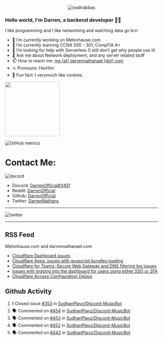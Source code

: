 <p align="center"> <img src="https://komarev.com/ghpvc/?username=DarrenOfficial&label=Profile%20views&color=0e75b6&style=flat" alt="nadirabbas" /> </p>

### Hello world, I'm Darren, a backend developer 👨‍💻
I like programming and I like networking and watching data go brrr



- 🔭 I’m currently working on Melonhause.com 
- 🌴 I’m currently learning CCNA 200 - 301, CompTIA A+ 
- 🤔 I’m looking for help with Serverless (I still don’t get why people use it) 
- 💬 Ask me about Network deployment, and any server related stuff 
- 📫 How to reach me: [me [at] darrennathanael [dot] com](mailto:me@darrennathanael.com) 
- ⛄️ Pronouns: He/Him 
- 🍪 Fun fact: I verymuch like cookies. 



<img float="center" height="180em" src="https://github-readme-stats.vercel.app/api?hide_border=true&username=DarrenOfficial&show_icons=true&count_private=true&bg_color=00000000&title_color=7F7F7F&icon_color=7F7F7F&text_color=7F7F7F" />


![GitHub metrics](https://metrics.lecoq.io/DarrenOfficial)  


# Contact Me:

![dacord](https://discord.c99.nl/widget/theme-1/508296903960821771.png)

- Discord: [DarrenOfficial#3451](https://discord.com/users/508296903960821771)
- Reddit: [DarrenOfficial](https://reddit.com/u/DarrenOfficiallol)
- Github: [DarrenOfficial](https://github.com/DarrenOfficial)
- Twitter: [DarrenNathans](https://twitter.com/DarrenNathans)


---

<img alt="twitter" src="https://github-readme-twitter.gazf.vercel.app/api?id=DarrenNathans&layout=wide" />


---

## RSS Feed

Melonhause.com and darrennathanael.com
<!-- BLOG-POST-LIST:START -->
- [Cloudflare Dashboard  issues](https://www.cloudflarestatus.com/incidents/l2863vtb25p0)
- [Cloudflare Apps: issues with javascript bundles loading](https://www.cloudflarestatus.com/incidents/jp605vkschz4)
- [Cloudflare for Teams: Secure Web Gateway and DNS filtering log issues](https://www.cloudflarestatus.com/incidents/vtxm5yq64m8n)
- [Issues with logging into the dashboard for users using either SSO or 2FA](https://www.cloudflarestatus.com/incidents/v4y0dw8wnx4x)
- [Cloudflare Access Configuration Delays](https://www.cloudflarestatus.com/incidents/br7txg8jlrt3)
<!-- BLOG-POST-LIST:END -->


## Github Activity
<!--START_SECTION:activity-->
1. ❗️ Closed issue [#353](https://github.com/SudhanPlayz/Discord-MusicBot/issues/353) in [SudhanPlayz/Discord-MusicBot](https://github.com/SudhanPlayz/Discord-MusicBot)
2. 🗣 Commented on [#454](https://github.com/SudhanPlayz/Discord-MusicBot/issues/454) in [SudhanPlayz/Discord-MusicBot](https://github.com/SudhanPlayz/Discord-MusicBot)
3. 🗣 Commented on [#453](https://github.com/SudhanPlayz/Discord-MusicBot/issues/453) in [SudhanPlayz/Discord-MusicBot](https://github.com/SudhanPlayz/Discord-MusicBot)
4. 🗣 Commented on [#452](https://github.com/SudhanPlayz/Discord-MusicBot/issues/452) in [SudhanPlayz/Discord-MusicBot](https://github.com/SudhanPlayz/Discord-MusicBot)
5. 🗣 Commented on [#443](https://github.com/SudhanPlayz/Discord-MusicBot/issues/443) in [SudhanPlayz/Discord-MusicBot](https://github.com/SudhanPlayz/Discord-MusicBot)
<!--END_SECTION:activity-->


<!--START_SECTION:waka-->
<!--END_SECTION:waka-->
